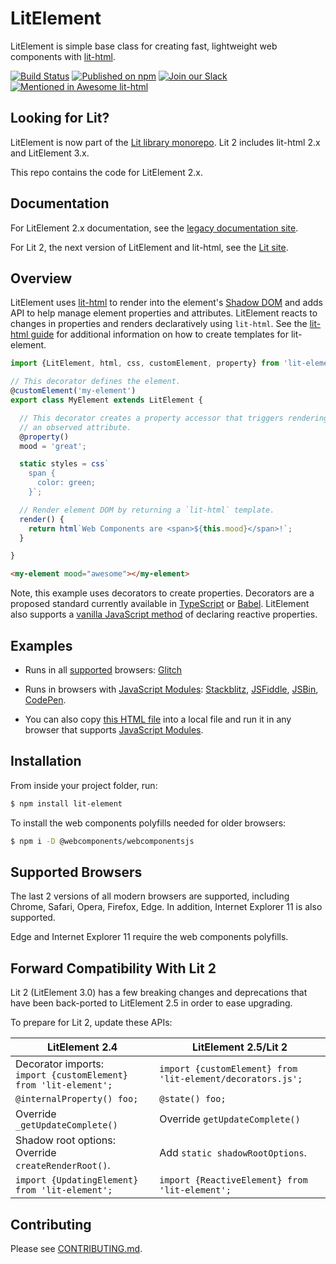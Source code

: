 # LitElement

LitElement is simple base class for creating fast, lightweight web components with [lit-html](https://lit-html.polymer-project.org/).

[![Build Status](https://travis-ci.org/lit/lit-element.svg?branch=master)](https://travis-ci.org/lit/lit-element)
[![Published on npm](https://img.shields.io/npm/v/lit-element.svg)](https://www.npmjs.com/package/lit-element)
[![Join our Slack](https://img.shields.io/badge/slack-join%20chat-4a154b.svg)](https://lit.dev/slack-invite/)
[![Mentioned in Awesome lit-html](https://awesome.re/mentioned-badge.svg)](https://github.com/web-padawan/awesome-lit)

## Looking for Lit?

LitElement is now part of the [Lit library monorepo](https://github.com/lit/lit). Lit 2 includes lit-html 2.x and LitElement 3.x. 

This repo contains the code for LitElement 2.x.

## Documentation

For LitElement 2.x documentation, see the [legacy documentation site](https://lit-element.polymer-project.org).

For Lit 2, the next version of LitElement and lit-html, see the [Lit site](https://lit.dev). 

## Overview

LitElement uses [lit-html](https://lit-html.polymer-project.org/) to render into the
element's [Shadow DOM](https://developer.mozilla.org/en-US/docs/Web/Web_Components/Using_shadow_DOM)
and adds API to help manage element properties and attributes. LitElement reacts to changes in properties
and renders declaratively using `lit-html`. See the [lit-html guide](https://lit-html.polymer-project.org/guide)
for additional information on how to create templates for lit-element.

```ts
import {LitElement, html, css, customElement, property} from 'lit-element';

// This decorator defines the element.
@customElement('my-element')
export class MyElement extends LitElement {

  // This decorator creates a property accessor that triggers rendering and
  // an observed attribute.
  @property()
  mood = 'great';

  static styles = css`
    span {
      color: green;
    }`;

  // Render element DOM by returning a `lit-html` template.
  render() {
    return html`Web Components are <span>${this.mood}</span>!`;
  }

}
```

```html
<my-element mood="awesome"></my-element>
```

Note, this example uses decorators to create properties. Decorators are a proposed
standard currently available in [TypeScript](https://www.typescriptlang.org/) or [Babel](https://babeljs.io/docs/en/babel-plugin-proposal-decorators). LitElement also supports a [vanilla JavaScript method](https://lit-element.polymer-project.org/guide/properties#declare) of declaring reactive properties.

## Examples

  * Runs in all [supported](#supported-browsers) browsers: [Glitch](https://glitch.com/edit/#!/hello-lit-element?path=index.html)

  * Runs in browsers with [JavaScript Modules](https://caniuse.com/#search=modules): [Stackblitz](https://stackblitz.com/edit/lit-element-demo?file=src%2Fmy-element.js), [JSFiddle](https://jsfiddle.net/sorvell1/801f9cdu/), [JSBin](http://jsbin.com/vecuyan/edit?html,output),
[CodePen](https://codepen.io/sorvell/pen/RYQyoe?editors=1000).

  * You can also copy [this HTML file](https://gist.githubusercontent.com/sorvell/48f4b7be35c8748e8f6db5c66d36ee29/raw/67346e4e8bc4c81d5a7968d18f0a6a8bc00d792e/index.html) into a local file and run it in any browser that supports [JavaScript Modules]((https://caniuse.com/#search=modules)).

## Installation

From inside your project folder, run:

```bash
$ npm install lit-element
```

To install the web components polyfills needed for older browsers:

```bash
$ npm i -D @webcomponents/webcomponentsjs
```

## Supported Browsers

The last 2 versions of all modern browsers are supported, including
Chrome, Safari, Opera, Firefox, Edge. In addition, Internet Explorer 11 is also supported.

Edge and Internet Explorer 11 require the web components polyfills.

## Forward Compatibility With Lit 2 

Lit 2 (LitElement 3.0) has a few breaking changes and deprecations that have been back-ported to LitElement 2.5 in order to ease upgrading.

To prepare for Lit 2, update these APIs:

| LitElement 2.4         | LitElement 2.5/Lit 2  |
|------------------------|-----------------------|
| Decorator imports:<br>`import {customElement} from 'lit-element';` | `import {customElement} from 'lit-element/decorators.js';`
| `@internalProperty() foo;`  | `@state() foo;`            |
| Override `_getUpdateComplete()` | Override `getUpdateComplete()` |
| Shadow root options:</br> Override `createRenderRoot()`. | Add `static shadowRootOptions`.
| `import {UpdatingElement} from 'lit-element';` |  `import {ReactiveElement} from 'lit-element';`  |
## Contributing

Please see [CONTRIBUTING.md](./CONTRIBUTING.md).
